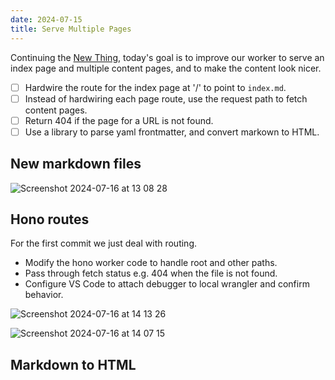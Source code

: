 ```yaml
---
date: 2024-07-15
title: Serve Multiple Pages
---
```


Continuing the [New Thing](new-thing), today's goal is to improve our worker to serve an index page and multiple content pages, and to make the content look nicer.

- [ ] Hardwire the route for the index page at '/' to point to `index.md`.
- [ ] Instead of hardwiring each page route, use the request path to fetch content pages.
- [ ] Return 404 if the page for a URL is not found.
- [ ] Use a library to parse yaml frontmatter, and convert markown to HTML.

## New markdown files
![Screenshot 2024-07-16 at 13 08 28](https://github.com/user-attachments/assets/32ea520a-2e12-489a-b003-77f6ab89e9d8)

## Hono routes
For the first commit we just deal with routing.

- Modify the hono worker code to handle root and other paths.
- Pass through fetch status e.g. 404 when the file is not found.
- Configure VS Code to attach debugger to local wrangler and confirm behavior.

![Screenshot 2024-07-16 at 14 13 26](https://github.com/user-attachments/assets/feb798c2-16bc-43fd-b1e2-0421550b4f2e)

![Screenshot 2024-07-16 at 14 07 15](https://github.com/user-attachments/assets/38331b9d-f9a4-47af-be30-e65eb4e282c2)

## Markdown to HTML
